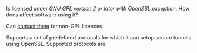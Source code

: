 Is licensed under *GNU GPL version 2 or later with OpenSSL exception*. How does
affect software using it?

Can [contact them](http://www.stunnel.org/?page=contact) for non-GPL licences.

Supports a set of predefined protocols for which it can setup secure tunnels
using OpenSSL. Supported protocols are:


